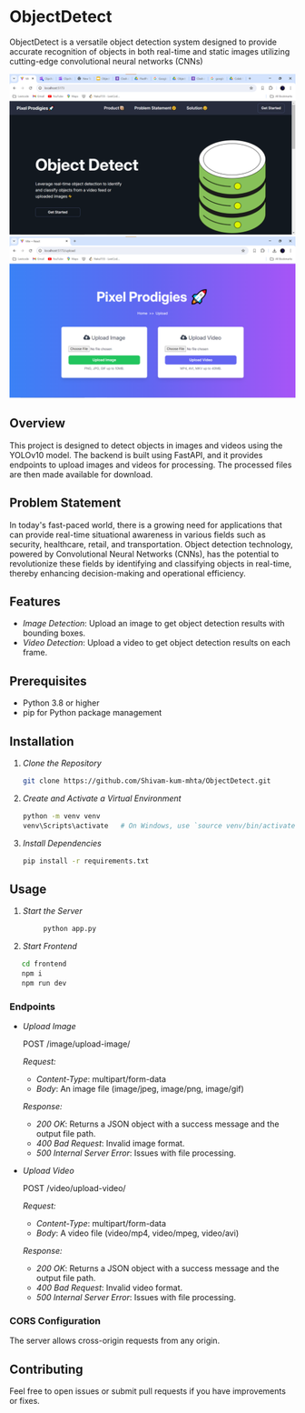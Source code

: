 # ObjectDetect
ObjectDetect is a versatile object detection system designed to provide accurate recognition of objects in both real-time and static images  utilizing cutting-edge convolutional neural networks (CNNs)

![pic1](https://github.com/Shivam-kum-mhta/ObjectDetect/blob/main/images/Screenshot%202024-08-11%20003231.png)
![pic2](https://github.com/Shivam-kum-mhta/ObjectDetect/blob/main/images/Screenshot%202024-08-10%20225511.png)


## Overview

This project is designed to detect objects in images and videos using the YOLOv10 model. The backend is built using FastAPI, and it provides endpoints to upload images and videos for processing. The processed files are then made available for download.


## Problem Statement
In today's fast-paced world, there is a growing need for applications
        that can provide real-time situational awareness in various fields such
        as security, healthcare, retail, and transportation. Object detection
        technology, powered by Convolutional Neural Networks (CNNs), has the
        potential to revolutionize these fields by identifying and classifying
        objects in real-time, thereby enhancing decision-making and operational
        efficiency.
        
## Features

- *Image Detection*: Upload an image to get object detection results with bounding boxes.
- *Video Detection*: Upload a video to get object detection results on each frame.

## Prerequisites

- Python 3.8 or higher
- pip for Python package management

## Installation

1. *Clone the Repository*

   ```bash
   git clone https://github.com/Shivam-kum-mhta/ObjectDetect.git
   ```
   

2. *Create and Activate a Virtual Environment*

   ```bash
   python -m venv venv
   venv\Scripts\activate   # On Windows, use `source venv/bin/activate`
   ```

3. *Install Dependencies*

   ```bash
   pip install -r requirements.txt
   ```

## Usage

1. *Start the Server*

   ```bash
        python app.py
   ```
2. *Start Frontend*
```bash
   cd frontend
   npm i
   npm run dev
```

### Endpoints

   - *Upload Image*

     
     POST /image/upload-image/
     

     *Request:*

     - *Content-Type*: multipart/form-data
     - *Body*: An image file (image/jpeg, image/png, image/gif)

     *Response:*

     - *200 OK*: Returns a JSON object with a success message and the output file path.
     - *400 Bad Request*: Invalid image format.
     - *500 Internal Server Error*: Issues with file processing.

   - *Upload Video*

     
     POST /video/upload-video/
     

     *Request:*

     - *Content-Type*: multipart/form-data
     - *Body*: A video file (video/mp4, video/mpeg, video/avi)

     *Response:*

     - *200 OK*: Returns a JSON object with a success message and the output file path.
     - *400 Bad Request*: Invalid video format.
     - *500 Internal Server Error*: Issues with file processing.
### CORS Configuration 

   The server allows cross-origin requests from any origin.
   

## Contributing

Feel free to open issues or submit pull requests if you have improvements or fixes.
